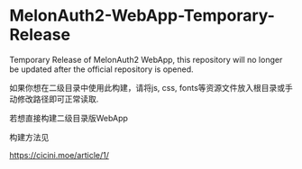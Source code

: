 # MelonAuth2-WebApp-Temporary-Release
Temporary Release of MelonAuth2 WebApp, this repository will no longer be updated after the official repository is opened.

如果你想在二级目录中使用此构建，请将js, css, fonts等资源文件放入根目录或手动修改路径即可正常读取.

若想直接构建二级目录版WebApp

构建方法见

https://cicini.moe/article/1/
